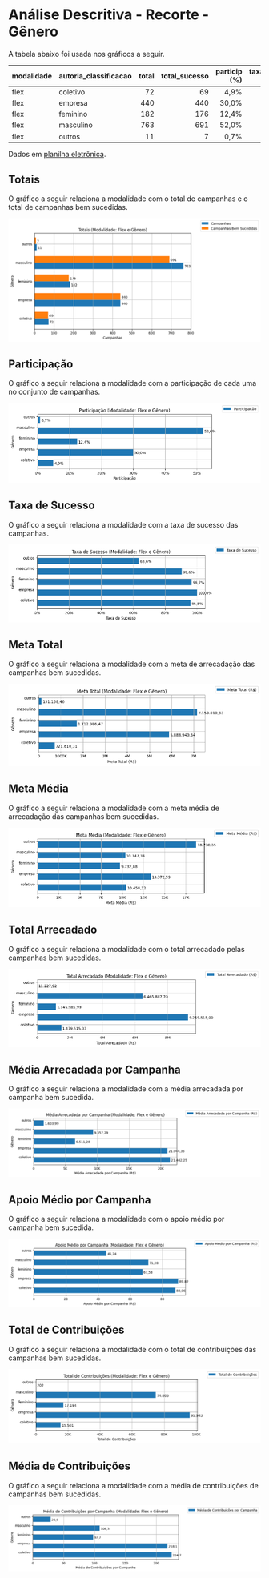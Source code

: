 # Análise Descritiva - Recorte - Gênero

A tabela abaixo foi usada nos gráficos a seguir.

| modalidade   | autoria_classificacao   |   total |   total_sucesso |   particip (%) |   taxa_sucesso (%) |    meta (R$) |   meta_avg (R$) |   meta_std (R$) |   meta_min (R$) |   meta_max (R$) |   arrecadado_sucesso (R$) |   arrecadado_avg (R$) |   arrecadado_std (R$) |   arrecadado_min (R$) |   arrecadado_max (R$) |   apoio_medio (R$) |   apoio_std (R$) |   apoio_min (R$) |   apoio_max (R$) |   contribuicoes |   contribuicoes_med |   contribuicoes_std |   contribuicoes_min |   contribuicoes_max |
|:-------------|:------------------------|--------:|----------------:|---------------:|-------------------:|-------------:|----------------:|----------------:|----------------:|----------------:|--------------------------:|----------------------:|----------------------:|----------------------:|----------------------:|-------------------:|-----------------:|-----------------:|-----------------:|----------------:|--------------------:|--------------------:|--------------------:|--------------------:|
| flex         | coletivo                |      72 |              69 |           4,9% |              95,8% |   721.610,31 |       10.458,12 |       11.144,23 |           44,33 |       50.590,20 |              1.479.515,33 |             21.442,25 |             34.235,40 |                 29,81 |            169.836,91 |              88,06 |            47,97 |            14,91 |           254,24 |          15.501 |               224,7 |               325,0 |                 1,0 |             2.015,0 |
| flex         | empresa                 |     440 |             440 |          30,0% |             100,0% | 5.883.940,64 |       13.372,59 |       19.267,96 |           23,99 |      147.790,83 |              9.259.515,00 |             21.044,35 |             46.143,04 |                 34,74 |            708.972,78 |              89,82 |            37,90 |            16,18 |           233,40 |          95.943 |               218,1 |               486,2 |                 1,0 |             7.954,0 |
| flex         | feminino                |     182 |             176 |          12,4% |              96,7% | 1.712.986,47 |        9.732,88 |       10.102,89 |           46,56 |       83.151,82 |              1.145.985,99 |              6.511,28 |              6.521,40 |                 35,53 |             29.736,69 |              67,58 |            23,29 |            18,48 |           154,85 |          17.194 |                97,7 |                95,8 |                 1,0 |               453,0 |
| flex         | masculino               |     763 |             691 |          52,0% |              90,6% | 7.150.010,83 |       10.347,34 |       16.064,05 |           12,04 |      198.811,94 |              6.465.887,70 |              9.357,29 |             27.421,05 |                 10,77 |            442.290,11 |              71,28 |            40,79 |            10,77 |           461,52 |          74.806 |               108,3 |               214,1 |                 1,0 |             3.474,0 |
| flex         | outros                  |      11 |               7 |           0,7% |              63,6% |   131.168,46 |       18.738,35 |       19.781,31 |        2.420,45 |       54.319,48 |                 11.227,92 |              1.603,99 |              2.112,50 |                 42,36 |              5.515,84 |              45,24 |            14,93 |            21,18 |            63,40 |             202 |                28,9 |                34,7 |                 2,0 |                87,0 |

Dados em [planilha eletrônica](./dados/flex-genero.xlsx).


## Totais

O gráfico a seguir relaciona a modalidade com o total de campanhas e o total de campanhas bem sucedidas.

![Totais por Modalidade](./img/flex-genero-totais.png)


## Participação

O gráfico a seguir relaciona a modalidade com a participação de cada uma no conjunto de campanhas.

![Participação das Modalidades](./img/flex-genero-participacao.png)


## Taxa de Sucesso

O gráfico a seguir relaciona a modalidade com a taxa de sucesso das campanhas.

![Taxa de Sucesso das Modalidades](./img/flex-genero-taxa-sucesso.png)


## Meta Total

O gráfico a seguir relaciona a modalidade com a meta de arrecadação das campanhas bem sucedidas.

![Meta Total por Modalidades](./img/flex-genero-meta.png)


## Meta Média

O gráfico a seguir relaciona a modalidade com a meta média de arrecadação das campanhas bem sucedidas.

![Meta Média por Modalidades](./img/flex-genero-meta-med.png)


## Total Arrecadado

O gráfico a seguir relaciona a modalidade com o total arrecadado pelas campanhas bem sucedidas.

![Total Arrecadado por Modalidades](./img/flex-genero-total-arrecadado.png)


## Média Arrecadada por Campanha

O gráfico a seguir relaciona a modalidade com a média arrecadada por campanha bem sucedida.

![Média Arrecadada por Campanha por Modalidades](./img/flex-genero-media-arrecadada.png)


## Apoio Médio por Campanha

O gráfico a seguir relaciona a modalidade com o apoio médio por campanha bem sucedida.

![Apoio Médio por Campanha por Modalidades](./img/flex-genero-apoio-medio.png)


## Total de Contribuições

O gráfico a seguir relaciona a modalidade com o total de contribuições das campanhas bem sucedidas.

![Total de Contribuições por Modalidades](./img/flex-genero-total-contribuicoes.png)


## Média de Contribuições

O gráfico a seguir relaciona a modalidade com a média de contribuições de campanhas bem sucedidas.

![Média de Contribuições por Campanha por Modalidades](./img/flex-genero-media-contribuicoes.png)



